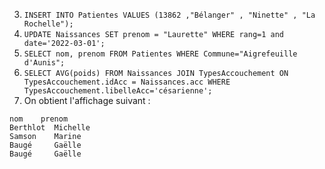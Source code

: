 3. `INSERT INTO Patientes VALUES (13862 ,"Bélanger" , "Ninette" , "La Rochelle");`
4. `UPDATE Naissances SET prenom = "Laurette" WHERE rang=1 and date='2022-03-01';` 
5. `SELECT nom, prenom FROM Patientes WHERE Commune="Aigrefeuille d'Aunis";`
6. `SELECT AVG(poids) FROM Naissances JOIN TypesAccouchement ON  TypesAccouchement.idAcc = Naissances.acc
    WHERE TypesAccouchement.libelleAcc='césarienne';` 
7. On obtient l'affichage suivant : 
```
nom    prenom
Berthlot  Michelle
Samson    Marine
Baugé     Gaëlle
Baugé     Gaëlle
```

